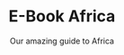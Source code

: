 ---
layout: products-guides
slug: e-book-africa
title: E-Book Africa
subtitle: Our amazing guide to Africa
description: Lorem ipsum dolor sit amet consectetur adipisicing elit. Maxime dignissimos vitae consequuntur quia, nemo quidem temporibus facilis illo doloribus quis quam quaerat? Blanditiis, quod est neque nulla cumque eveniet dolorem!
url: https://www.google.com
price: $50
buy-button-id: 1686971064446
featured-image: /images/blog-bg-2.jpg
featured-image-alt: e-book africa
categories:
  - products
type: travel-guide
book-inside:
  - /images/blog-bg-1.jpg
  - /images/blog-bg-2.jpg
  - /images/blog-bg-1.jpg
  - /images/blog-bg-2.jpg
  - /images/blog-bg-1.jpg
  - /images/blog-bg-2.jpg
hover-image: /images/blog-bg-3.jpg
---